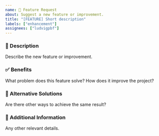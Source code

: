 ```yaml
---
name: 🚀 Feature Request
about: Suggest a new feature or improvement.
title: "[FEATURE] Short description"
labels: ["enhancement"]
assignees: ["ludvigpbf"]
---
```


### 📝 Description
Describe the new feature or improvement.

### ✅ Benefits
What problem does this feature solve? How does it improve the project?

### 🚀 Alternative Solutions
Are there other ways to achieve the same result?

### 📌 Additional Information
Any other relevant details.